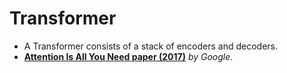 # **Transformer**

- A Transformer consists of a stack of encoders and decoders.
- [**Attention Is All You Need paper (2017)**](https://proceedings.neurips.cc/paper_files/paper/2017/file/3f5ee243547dee91fbd053c1c4a845aa-Paper.pdf) *by Google*.
